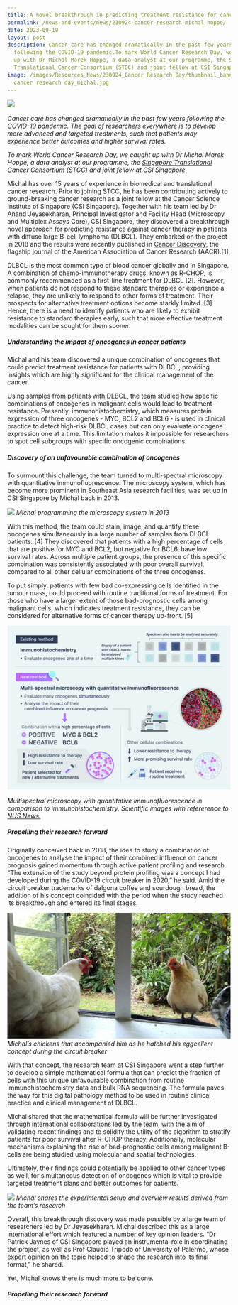```yaml
---
title: A novel breakthrough in predicting treatment resistance for cancer patients
permalink: /news-and-events/news/230924-cancer-research-michal-hoppe/
date: 2023-09-19
layout: post
description: Cancer care has changed dramatically in the past few years
  following the COVID-19 pandemic.To mark World Cancer Research Day, we caught
  up with Dr Michal Marek Hoppe, a data analyst at our programme, the Singapore
  Translational Cancer Consortium (STCC) and joint fellow at CSI Singapore.
image: /images/Resources_News/230924_Cancer Research Day/thumbnail_banner_world
  cancer research day_michal.jpg
---
```

![](/images/Resources_News/230924_Cancer%20Research%20Day/thumbnail_banner_world%20cancer%20research%20day_michal.jpg)

*Cancer care has changed dramatically in the past few years following the COVID-19 pandemic. The goal of researchers everywhere is to develop more advanced and targeted treatments, such that patients may experience better outcomes and higher survival rates.*
  
*To mark World Cancer Research Day, we caught up with Dr Michal Marek Hoppe, a data analyst at our programme, the [Singapore Translational Cancer Consortium](https://stcc.sg) (STCC) and joint fellow at CSI Singapore.*

Michal has over 15 years of experience in biomedical and translational cancer research. Prior to joining STCC, he has been contributing actively to ground-breaking cancer research as a joint fellow at the Cancer Science Institute of Singapore (CSI Singapore). Together with his team led by Dr Anand Jeyasekharan, Principal Investigator and Facility Head (Microscopy and Multiplex Assays Core), CSI Singapore, they discovered a breakthrough novel approach for predicting resistance against cancer therapy in patients with diffuse large B-cell lymphoma (DLBCL). They embarked on the project in 2018 and the results were recently published in [Cancer Discovery](https://aacrjournals.org/cancerdiscovery/article/13/5/1144/726201/Patterns-of-Oncogene-Coexpression-at-Single-Cell), the flagship journal of the American Association of Cancer Research (AACR).\[1\]

  
DLBCL is the most common type of blood cancer globally and in Singapore. A combination of chemo-immunotherapy drugs, known as R-CHOP, is commonly recommended as a first-line treatment for DLBCL \[2\]. However, when patients do not respond to these standard therapies or experience a relapse, they are unlikely to respond to other forms of treatment. Their prospects for alternative treatment options become starkly limited. \[3\] Hence, there is a need to identify patients who are likely to exhibit resistance to standard therapies early, such that more effective treatment modalities can be sought for them sooner.

##### **Understanding the impact of oncogenes in cancer patients**

Michal and his team discovered a unique combination of oncogenes that could predict treatment resistance for patients with DLBCL, providing insights which are highly significant for the clinical management of the cancer.

Using samples from patients with DLBCL, the team studied how specific combinations of oncogenes in malignant cells would lead to treatment resistance. Presently, immunohistochemistry, which measures protein expression of three oncogenes - MYC, BCL2 and BCL6 - is used in clinical practice to detect high-risk DLBCL cases but can only evaluate oncogene expression one at a time. This limitation makes it impossible for researchers to spot cell subgroups with specific oncogenic combinations.

##### **Discovery of an unfavourable combination of oncogenes**

To surmount this challenge, the team turned to multi-spectral microscopy with quantitative immunofluorescence. The microscopy system, which has become more prominent in Southeast Asia research facilities, was set up in CSI Singapore by Michal back in 2013.

![](/images/Resources_News/230924_Cancer%20Research%20Day/1_michal%20programming%20microscopy%20system.jpg)
*Michal programming the microscopy system in 2013*

With this method, the team could stain, image, and quantify these oncogenes simultaneously in a large number of samples from DLBCL patients. \[4\] They discovered that patients with a high percentage of cells that are positive for MYC and BCL2, but negative for BCL6, have low survival rates. Across multiple patient groups, the presence of this specific combination was consistently associated with poor overall survival, compared to all other cellular combinations of the three oncogenes.

To put simply, patients with few bad co-expressing cells identified in the tumour mass, could proceed with routine traditional forms of treatment. For those who have a larger extent of those bad-prognostic cells among malignant cells, which indicates treatment resistance, they can be considered for alternative forms of cancer therapy up-front. \[5\]

![](/images/Resources_News/230924_Cancer%20Research%20Day/2_microscopy%20infographic.jpg)

*Multispectral microscopy with quantitative immunofluorescence in comparison to immunohistochemistry. Scientific images with refererence to [NUS News.](https://news.nus.edu.sg/novel-approach-predicting-resistance-against-cancer-therapy/)*

##### ****Propelling their research forward****
Originally conceived back in 2018, the idea to study a combination of oncogenes to analyse the impact of their combined influence on cancer prognosis gained momentum through active patient profiling and research. “The extension of the study beyond protein profiling was a concept I had developed during the COVID-19 circuit breaker in 2020,” he said. Amid the circuit breaker trademarks of dalgona coffee and sourdough bread, the addition of his concept coincided with the period when the study reached its breakthrough and entered its final stages.

![](/images/Resources_News/230924_Cancer%20Research%20Day/3_michal_chickens.jpeg)
*Michal’s chickens that accompanied him as he hatched his eggcellent concept during the circuit breaker*

With that concept, the research team at CSI Singapore went a step further to develop a simple mathematical formula that can predict the fraction of cells with this unique unfavourable combination from routine immunohistochemistry data and bulk RNA sequencing. The formula paves the way for this digital pathology method to be used in routine clinical practice and clinical management of DLBCL.

Michal shared that the mathematical formula will be further investigated through international collaborations led by the team, with the aim of validating recent findings and to solidify the utility of the algorithm to stratify patients for poor survival after R-CHOP therapy. Additionally, molecular mechanisms explaining the rise of bad-prognostic cells among malignant B-cells are being studied using molecular and spatial technologies. 

Ultimately, their findings could potentially be applied to other cancer types as well, for simultaneous detection of oncogenes which is vital to provide targeted treatment plans and better outcomes for patients.

![](/images/Resources_News/230924_Cancer%20Research%20Day/4_michal_experimental%20set-up.jpeg)
*Michal shares the experimental setup and overview results derived from the team’s research*

Overall, this breakthrough discovery was made possible by a large team of researchers led by Dr Jeyasekharan. Michal described this as a large international effort which featured a number of key opinion leaders. “Dr Patrick Jaynes of CSI Singapore played an instrumental role in coordinating the project, as well as Prof Claudio Tripodo of University of Palermo, whose expert opinion on the topic helped to shape the research into its final format,” he shared.

Yet, Michal knows there is much more to be done.

##### ****Propelling their research forward****